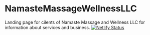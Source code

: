 # NamasteMassageWellnessLLC
Landing page for cilents of Namaste Massage and Wellness LLC for information about services and business.
[![Netlify Status](https://api.netlify.com/api/v1/badges/98ff98f6-7763-4355-bdb2-4d073b53efdb/deploy-status)](https://app.netlify.com/sites/polite-sunshine-b8cbae/deploys)
